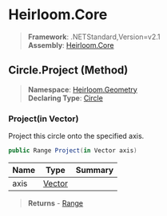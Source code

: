 # Heirloom.Core

> **Framework**: .NETStandard,Version=v2.1  
> **Assembly**: [Heirloom.Core][0]

## Circle.Project (Method)

> **Namespace**: [Heirloom.Geometry][0]  
> **Declaring Type**: [Circle][1]

### Project(in Vector)

Project this circle onto the specified axis.

```cs
public Range Project(in Vector axis)
```

| Name | Type        | Summary |
|------|-------------|---------|
| axis | [Vector][2] |         |

> **Returns** - [Range][3]

[0]: ../../../Heirloom.Core.md
[1]: ../Circle.md
[2]: ../../Heirloom/Vector.md
[3]: ../../Heirloom/Range.md
